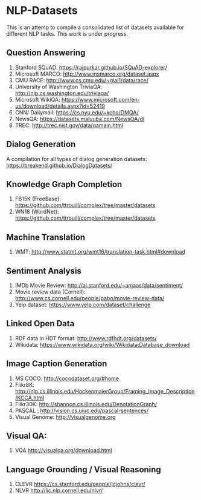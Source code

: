 # NLP-Datasets
This is an attemp to compile a consolidated list of datasets available for different NLP tasks. This work is under progress.
## Question Answering
1. Stanford SQuAD: https://rajpurkar.github.io/SQuAD-explorer/
2. Microsoft MARCO: http://www.msmarco.org/dataset.aspx
3. CMU RACE: http://www.cs.cmu.edu/~glai1/data/race/
4. University of Washington TriviaQA: http://nlp.cs.washington.edu/triviaqa/
5. Microsoft WikiQA: https://www.microsoft.com/en-us/download/details.aspx?id=52419
6. CNN/ Dailymail: https://cs.nyu.edu/~kcho/DMQA/
7. NewsQA: https://datasets.maluuba.com/NewsQA/dl
7. TREC: http://trec.nist.gov/data/qamain.html
## Dialog Generation
A compilation for all types of dialog generation datasets: https://breakend.github.io/DialogDatasets/
## Knowledge Graph Completion
1. FB15K (FreeBase): https://github.com/ttrouill/complex/tree/master/datasets
2. WN18 (WordNet): https://github.com/ttrouill/complex/tree/master/datasets
## Machine Translation
1. WMT: http://www.statmt.org/wmt16/translation-task.html#download
## Sentiment Analysis
1. IMDb Movie Review: http://ai.stanford.edu/~amaas/data/sentiment/
2. Movie review data (Cornell): http://www.cs.cornell.edu/people/pabo/movie-review-data/
3. Yelp dataset: https://www.yelp.com/dataset/challenge
## Linked Open Data 
1. RDF data in HDT format: http://www.rdfhdt.org/datasets/
2. Wikidata: https://www.wikidata.org/wiki/Wikidata:Database_download
## Image Caption Generation
1. MS COCO: http://cocodataset.org/#home
2. Flikr8K: http://nlp.cs.illinois.edu/HockenmaierGroup/Framing_Image_Description/KCCA.html
3. Flikr30K: http://shannon.cs.illinois.edu/DenotationGraph/
4. PASCAL : http://vision.cs.uiuc.edu/pascal-sentences/
5. Visual Genome: http://visualgenome.org
## Visual QA:
1. VQA http://visualqa.org/download.html
## Language Grounding / Visual Reasoning
1. CLEVR https://cs.stanford.edu/people/jcjohns/clevr/
2. NLVR http://lic.nlp.cornell.edu/nlvr/



